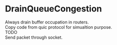 # DrainQueueCongestion
Always drain buffer occupation in routers.  
Copy code from quic protocol for simualtion purpose.  
TODO  
Send packet through socket.  
